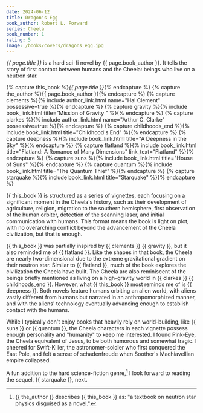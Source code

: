 ```yaml
---
date: 2024-06-12
title: Dragon's Egg
book_author: Robert L. Forward
series: Cheela
book_number: 1
rating: 5
image: /books/covers/dragons_egg.jpg
---
```


<cite class="book-title">{{ page.title }}</cite> is a hard sci-fi novel by
<span class="author-name">{{ page.book_author }}</span>. It tells the story of
first contact between humans and the Cheela: beings who live on a neutron
star.

{% capture this_book %}<cite class="book-title">{{ page.title }}</cite>{% endcapture %}
{% capture the_author %}<span class="author-name">{{ page.book_author }}</span>{% endcapture %}
{% capture clements %}{% include author_link.html name="Hal Clement" possessive=true %}{% endcapture %}
{% capture gravity %}{% include book_link.html title="Mission of Gravity " %}{% endcapture %}
{% capture clarkes %}{% include author_link.html name="Arthur C. Clarke" possessive=true %}{% endcapture %}
{% capture childhoods_end %}{% include book_link.html title="Childhood's End" %}{% endcapture %}
{% capture deepness %}{% include book_link.html title="A Deepness in the Sky" %}{% endcapture %}
{% capture flatland %}{% include book_link.html title="Flatland: A Romance of Many Dimensions" link_text="Flatland" %}{% endcapture %}
{% capture suns %}{% include book_link.html title="House of Suns" %}{% endcapture %}
{% capture quantum %}{% include book_link.html title="The Quantum Thief" %}{% endcapture %}
{% capture starquake %}{% include book_link.html title="Starquake" %}{% endcapture %}

{{ this_book }} is structured as a series of vignettes, each focusing on a
significant moment in the Cheela's history, such as their development of
agriculture, religion, migration to the southern hemisphere, first observation
of the human orbiter, detection of the scanning laser, and initial
communication with humans. This format means the book is light on plot, with
no overarching conflict beyond the advancement of the Cheela civilization, but
that is enough.

{{ this_book }} was partially inspired by {{ clements }} {{ gravity }}, but it
also reminded me of {{ flatland }}. Like the shapes in that book, the Cheela
are nearly two-dimensional due to the extreme gravitational gradient on their
neutron star. Similar to {{ flatland }}, much of the book explores the
civilization the Cheela have built. The Cheela are also reminiscent of the
beings briefly mentioned as living on a high-gravity world in {{ clarkes }} {{
childhoods_end }}. However, what {{ this_book }} most reminds me of is {{
deepness }}. Both novels feature humans orbiting an alien world, with aliens
vastly different from humans but narrated in an anthropomorphized manner, and
with the aliens' technology eventually advancing enough to establish contact with
the humans.

While I typically don't enjoy books that heavily rely on world-building, like
{{ suns }} or {{ quantum }}, the Cheela characters in each vignette possess
enough personality and "humanity" to keep me interested. I found Pink-Eye,
the Cheela equivalent of Jesus, to be both humorous and somewhat tragic. I
cheered for Swift-Killer, the astronomer-soldier who first conquered the East
Pole, and felt a sense of schadenfreude when Soother's Machiavellian empire
collapsed.

A fun addition to the hard science-fiction genre,[^text_book] I look forward
to reading the sequel, {{ starquake }}, next.

[^text_book]:
    {{ the_author }} describes {{ this_book }} as: "a textbook on neutron star
    physics disguised as a novel."
